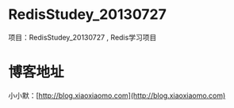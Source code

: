 # RedisStudey_20130727
项目：RedisStudey_20130727 , Redis学习项目

# 博客地址
小小默：[http://blog.xiaoxiaomo.com](http://blog.xiaoxiaomo.com)

